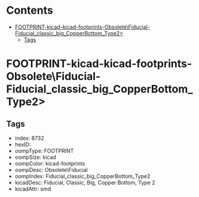 



Contents
========

* [FOOTPRINT-kicad-kicad-footprints-Obsolete\Fiducial-Fiducial_classic_big_CopperBottom_Type2>](#footprint-kicad-kicad-footprints-obsoletefiducial-fiducial_classic_big_copperbottom_type2)
	* [Tags](#tags)

# FOOTPRINT-kicad-kicad-footprints-Obsolete\Fiducial-Fiducial_classic_big_CopperBottom_Type2>

## Tags

- index: 8732
- hexID: 
- oompType: FOOTPRINT
- oompSize: kicad
- oompColor: kicad-footprints
- oompDesc: Obsolete\Fiducial
- oompIndex: Fiducial_classic_big_CopperBottom_Type2
- kicadDesc: Fiducial, Classic, Big, Copper Bottom, Type 2
- kicadAttr: smd
